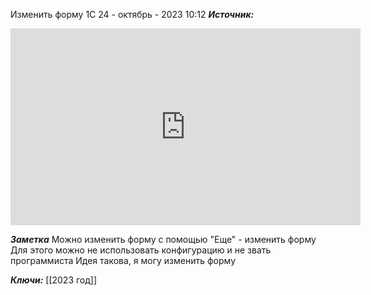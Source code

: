 
Изменить форму 1С
 24 - октябрь - 2023  10:12 
***Источник:***  
<iframe width="560" height="315" src="https://www.youtube.com/embed/bFkMd6oILKo?si=r0ktx9CoA-JAaAGO" title="YouTube video player" frameborder="0" allow="accelerometer; autoplay; clipboard-write; encrypted-media; gyroscope; picture-in-picture; web-share" allowfullscreen></iframe>

***Заметка*** 
Можно изменить форму с помощью "Еще" - изменить форму
Для этого можно не использовать конфигурацию и не звать программиста
Идея такова, я могу изменить форму 

***Ключи:***  [[2023 год]]